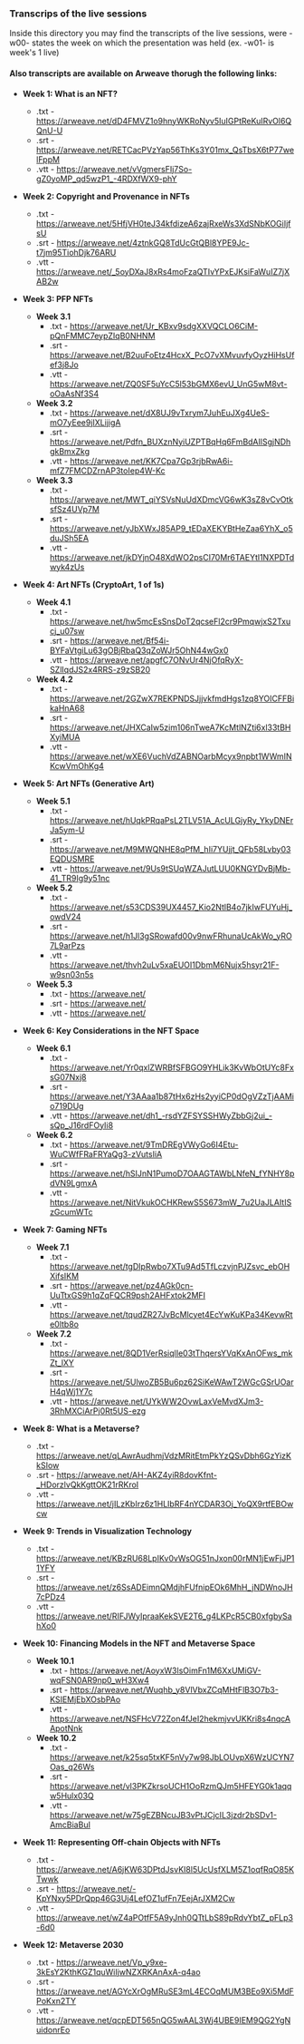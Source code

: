 ### Transcrips of the live sessions
Inside this directory you may find the transcripts of the live sessions, were -w00- states the week on which the presentation was held (ex. -w01- is week's 1 live)

#### Also transcripts are available on Arweave thorugh the following links:

- **Week 1: What is an NFT?** 
    - .txt - https://arweave.net/dD4FMVZ1o9hnyWKRoNyv5IuIGPtReKuIRvOl6QQnU-U
    - .srt - https://arweave.net/RETCacPVzYap56ThKs3Y01mx_QsTbsX6tP77welFppM
    - .vtt - https://arweave.net/vVgmersFIj7So-gZ0yoMP_qd5wzP1_-4RDXfWX9-phY

- **Week 2: Copyright and Provenance in NFTs**
    - .txt - https://arweave.net/5HfjVH0teJ34kfdizeA6zajRxeWs3XdSNbKOGiIjfsU
    - .srt - https://arweave.net/4ztnkGQ8TdUcGtQBl8YPE9Jc-t7jm95TiohDjk76ARU
    - .vtt - https://arweave.net/_5oyDXaJ8xRs4moFzaQTIvYPxEJKsiFaWuIZ7jXAB2w

- **Week 3: PFP NFTs**
    - **Week 3.1**
        - .txt - https://arweave.net/Ur_KBxv9sdgXXVQCLO6CiM-pQnFMMC7eypZIqB0NHNM
        - .srt - https://arweave.net/B2uuFoEtz4HcxX_PcO7vXMvuvfyOyzHiHsUfef3j8Jo
        - .vtt - https://arweave.net/ZQ0SF5uYcC5l53bGMX6evU_UnG5wM8vt-oOaAsNf3S4
    - **Week 3.2**
        - .txt - https://arweave.net/dX8UJ9vTxrym7JuhEuJXg4UeS-mO7yEee9jIXLijigA
        - .srt - https://arweave.net/Pdfn_BUXznNyiUZPTBqHq6FmBdAIlSgjNDhgkBmxZkg
        - .vtt - https://arweave.net/KK7Cpa7Gp3rjbRwA6i-mfZ7FMCDZrnAP3toIep4W-Kc
    - **Week 3.3**
        - .txt - https://arweave.net/MWT_qiYSVsNuUdXDmcVG6wK3sZ8vCvOtksfSz4UVp7M
        - .srt - https://arweave.net/yJbXWxJ85AP9_tEDaXEKYBtHeZaa6YhX_o5duJSh5EA
        - .vtt - https://arweave.net/jkDYjnO48XdWO2psCI70Mr6TAEYtl1NXPDTdwyk4zUs

- **Week 4: Art NFTs (CryptoArt, 1 of 1s)**
    - **Week 4.1**
        - .txt - https://arweave.net/hw5mcEsSnsDoT2qcseFl2cr9PmqwjxS2Txucj_u07sw
        - .srt - https://arweave.net/Bf54i-BYFaVtgiLu63gOBjRbaQ3qZoWJr5OhN44wGx0
        - .vtt - https://arweave.net/apgfC7ONvUr4NjOfqRyX-SZlIqdJS2x4RRS-z9zSB20
    - **Week 4.2**
        - .txt - https://arweave.net/2GZwX7REKPNDSJjjvkfmdHgs1zq8YOICFFBikaHnA68
        - .srt - https://arweave.net/JHXCaIw5zim106nTweA7KcMtlNZti6xl33tBHXyiMUA
        - .vtt - https://arweave.net/wXE6VuchVdZABNOarbMcyx9npbt1WWmINKcwVmOhKg4

- **Week 5: Art NFTs (Generative Art)**
    - **Week 5.1**
        - .txt - https://arweave.net/hUqkPRqaPsL2TLV51A_AcULGjyRy_YkyDNErJa5ym-U
        - .srt - https://arweave.net/M9MWQNHE8qPfM_hIi7YUjjt_QFb58Lvby03EQDUSMRE
        - .vtt - https://arweave.net/9Us9tSUqWZAJutLUU0KNGYDvBjMb-41_TR9Ig9y51nc
    - **Week 5.2**
        - .txt - https://arweave.net/s53CDS39UX4457_Kio2NtlB4o7jkIwFUYuHj_owdV24
        - .srt - https://arweave.net/h1Jl3gSRowafd00v9nwFRhunaUcAkWo_yRO7L9arPzs
        - .vtt - https://arweave.net/thvh2uLv5xaEUOI1DbmM6Nujx5hsyr21F-w9sn03n5s
    - **Week 5.3**
        - .txt - https://arweave.net/
        - .srt - https://arweave.net/
        - .vtt - https://arweave.net/

- **Week 6: Key Considerations in the NFT Space**
    - **Week 6.1**
        - .txt - https://arweave.net/Yr0qxlZWRBfSFBGO9YHLik3KvWbOtUYc8FxsG07Nxj8
        - .srt - https://arweave.net/Y3AAaa1b87tHx6zHs2yyiCP0dOgVZzTjAAMio719DUg
        - .vtt - https://arweave.net/dh1_-rsdYZFSYSSHWyZbbGj2ui_-sQp_J16rdFOyIi8
    - **Week 6.2**
        - .txt - https://arweave.net/9TmDREgVWyGo6I4Etu-WuCWfFRaFRYaQg3-zVutsIiA
        - .srt - https://arweave.net/hSIJnN1PumoD7OAAGTAWbLNfeN_fYNHY8pdVN9LgmxA
        - .vtt - https://arweave.net/NitVkukOCHKRewS5S673mW_7u2UaJLAItISzGcumWTc

- **Week 7: Gaming NFTs**
    - **Week 7.1**
        - .txt - https://arweave.net/tgDIpRwbo7XTu9Ad5TfLczvjnPJZsvc_ebOHXifsIKM
        - .srt - https://arweave.net/pz4AGk0cn-UuTtxGS9h1qZqFQCR9psh2AHFxtok2MFI
        - .vtt - https://arweave.net/tqudZR27JvBcMlcyet4EcYwKuKPa34KevwRte0ltb8o
    - **Week 7.2**
        - .txt - https://arweave.net/8QD1VerRsiqlIe03tThqersYVqKxAnOFws_mkZt_lXY
        - .srt - https://arweave.net/5UlwoZB5Bu6pz62SiKeWAwT2WGcGSrUOarH4qWj1Y7c
        - .vtt - https://arweave.net/UYkWW2OvwLaxVeMvdXJm3-3RhMXCiArPj0Rt5US-ezg

- **Week 8: What is a Metaverse?**
    - .txt - https://arweave.net/qLAwrAudhmjVdzMRitEtmPkYzQSvDbh6GzYizKkSIow
    - .srt - https://arweave.net/AH-AKZ4yiR8dovKfnt-_HDorzlvQkKgttOK21rRKroI
    - .vtt - https://arweave.net/jILzKbIrz6z1HLIbRF4nYCDAR3Oj_YoQX9rtfEBOwcw

- **Week 9: Trends in Visualization Technology**
    - .txt - https://arweave.net/KBzRU68LpIKv0vWsOG51nJxon00rMN1jEwFjJP11YFY
    - .srt - https://arweave.net/z6SsADEimnQMdjhFUfnipEOk6MhH_jNDWnoJH7cPDz4
    - .vtt - https://arweave.net/RIFJWyIpraaKekSVE2T6_g4LKPcR5CB0xfgbySahXo0

- **Week 10: Financing Models in the NFT and Metaverse Space**
    - **Week 10.1**
        - .txt - https://arweave.net/AoyxW3lsOimFn1M6XxUMiGV-wqFSN0AR9np0_wH3Xw4
        - .srt - https://arweave.net/Wuqhb_y8VlVbxZCqMHtFlB3O7b3-KSIEMjEbXOsbPAo
        - .vtt - https://arweave.net/NSFHcV72Zon4fJeI2hekmjvvUKKri8s4nqcAApotNnk
    - **Week 10.2**
        - .txt - https://arweave.net/k25sq5txKF5nVy7w98JbLOUvpX6WzUCYN7Oas_q26Ws
        - .srt - https://arweave.net/vl3PKZkrsoUCH1OoRzmQJm5HFEYG0k1aqqw5Hulx03Q
        - .vtt - https://arweave.net/w75gEZBNcuJB3vPtJCjcIL3jzdr2bSDv1-AmcBiaBuI

- **Week 11: Representing Off-chain Objects with NFTs**
    - .txt - https://arweave.net/A6jKW63DPtdJsvKI8l5UcUsfXLM5Z1oqfRqO85KTwwk
    - .srt - https://arweave.net/-KpYNxy5PDrQpp46G3Uj4LefOZ1ufFn7EejArJXM2Cw
    - .vtt - https://arweave.net/wZ4aPOtfF5A9yJnh0QTtLbS89pRdvYbtZ_pFLp3-6d0

- **Week 12: Metaverse 2030**
    - .txt - https://arweave.net/Vp_y9xe-3kEsY2KthKGZ1quWiIjwNZXRKAnAxA-q4ao
    - .srt - https://arweave.net/AGYcXrOgMRuSE3mL4ECOqMUM3BEo9Xi5MdFPoKxn2TY
    - .vtt - https://arweave.net/qcpEDT565nQG5wAAL3Wj4UBE9IEM9QG2YgNuidonrEo

